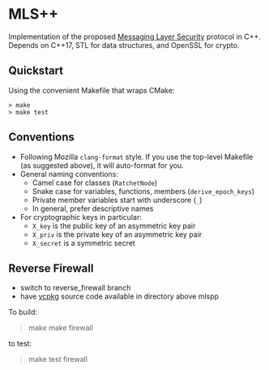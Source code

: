 MLS++
=====

Implementation of the proposed [Messaging Layer
Security](https://github.com/mlswg/mls-protocol/blob/master/draft-ietf-mls-protocol.md)
protocol in C++.  Depends on C++17, STL for data structures, and
OpenSSL for crypto.


Quickstart
----------

Using the convenient Makefile that wraps CMake:

```
> make
> make test
```

Conventions
-----------

* Following Mozilla `clang-format` style.  If you use the top-level
  Makefile (as suggested above), it will auto-format for you.
* General naming conventions:
  * Camel case for classes (`RatchetNode`)
  * Snake case for variables, functions, members (`derive_epoch_keys`)
  * Private member variables start with underscore (`_`)
  * In general, prefer descriptive names
* For cryptographic keys in particular:
  * `X_key` is the public key of an asymmetric key pair
  * `X_priv` is the private key of an asymmetric key pair
  * `X_secret` is a symmetric secret


Reverse Firewall
----------------

* switch to reverse_firewall branch
* have [vcpkg](https://github.com/microsoft/vcpkg) source code available in directory above mlspp 

To build:

> make
> make firewall

to test:

> make test firewall
